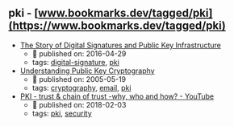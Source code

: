 pki - [www.bookmarks.dev/tagged/pki](https://www.bookmarks.dev/tagged/pki)
---
* [The Story of Digital Signatures and Public Key Infrastructure](https://www.youtube.com/watch?t=1s&v=G7hs-3R86M0)
    * :calendar: published on: 2016-04-29
    * tags: [digital-signature](../tagged/digital-signature.md), [pki](../tagged/pki.md)
* [Understanding Public Key Cryptography](https://technet.microsoft.com/en-us/library/aa998077(v=exchg.65).aspx)
    * :calendar: published on: 2005-05-19
    * tags: [cryptography](../tagged/cryptography.md), [email](../tagged/email.md), [pki](../tagged/pki.md)
* [PKI -  trust & chain of trust -why, who and how? - YouTube](https://www.youtube.com/watch?v=LPxeYtMDxl0&list=PLSNNzog5eydtwsdT__t5WtRgvpfMzpTc7&index=4)
    * :calendar: published on: 2018-02-03
    * tags: [pki](../tagged/pki.md), [security](../tagged/security.md)
